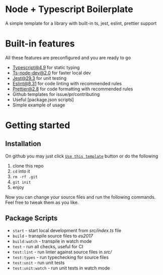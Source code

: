 # Node + Typescript Boilerplate
A simple template for a library with built-in ts, jest, eslint, prettier support

# Built-in features
All these features are preconfigured and you are ready to go

- [Typescript@4.9](https://devblogs.microsoft.com/typescript/announcing-typescript-4-9/) for static typing
- [Ts-node-dev@2.0](https://github.com/wclr/ts-node-dev#readme) for faster local dev
- [Jest@29.3](https://jestjs.io/) for unit testing
- [Eslint@8.31](https://eslint.org/) for code linting with recommended rules
- [Prettier@2.8](https://prettier.io/) for code formatting with recommended rules
- Github templates for issue/pr/contributing
- Useful [package.json scripts]
- Simple example of usage

# Getting started

## Installation
On github you may just click [`Use this template`](https://github.com/ch1ller0/fridgefm-node-ts-boiler/generate) button or do the following
1. clone this repo
2. `cd` into it
3. `rm -rf .git`
4. `git init`
5. enjoy

Now you can change your source files and run the following commands. Feel free to tweak them as you like.

## Package Scripts
- `start` - start local development from _src/index.ts_ file
- `build` - transpile source files to _es2017_
- `build:watch` - transpile in watch mode
- `test` - run all checks, useful for CI
- `test:lint` - run linter against source files in _src/_
- `test:types` - run typechecking for source files
- `test:unit` - run unit tests
- `test:unit:watch` - run unit tests in watch mode